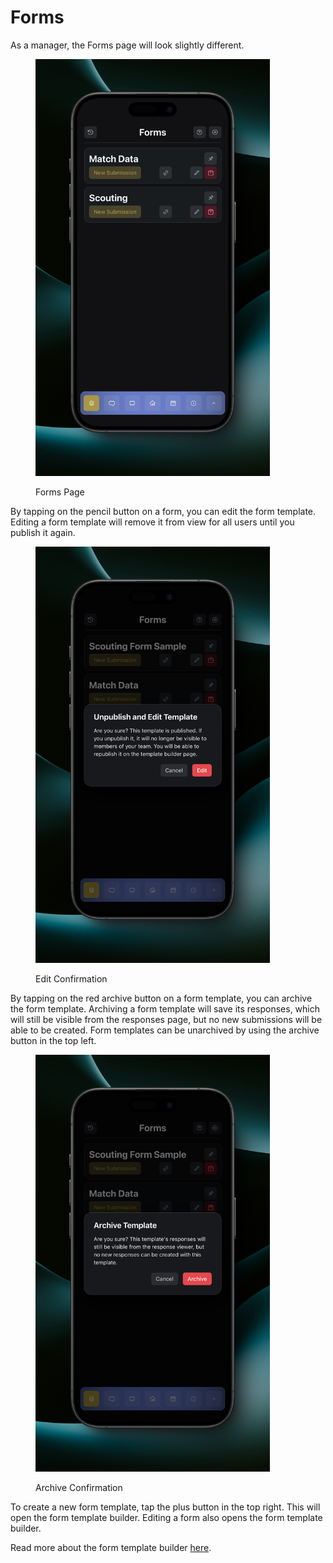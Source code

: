 # Forms

As a manager, the Forms page will look slightly different.

<figure><img src="../.gitbook/assets/main.png" alt="" width="375"><figcaption><p>Forms Page</p></figcaption></figure>

By tapping on the pencil button on a form, you can edit the form template. Editing a form template will remove it from view for all users until you publish it again.

<figure><img src="../.gitbook/assets/edit confirmation.png" alt="" width="375"><figcaption><p>Edit Confirmation</p></figcaption></figure>

By tapping on the red archive button on a form template, you can archive the form template. Archiving a form template will save its responses, which will still be visible from the responses page, but no new submissions will be able to be created. Form templates can be unarchived by using the archive button in the top left.

<figure><img src="../.gitbook/assets/archive confirmation.png" alt="" width="375"><figcaption><p>Archive Confirmation</p></figcaption></figure>

To create a new form template, tap the plus button in the top right. This will open the form template builder. Editing a form also opens the form template builder.

Read more about the form template builder [here](form-template-builder.md).
